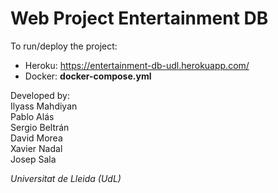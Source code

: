 # Web Project Entertainment DB
To run/deploy the project:  
- Heroku: https://entertainment-db-udl.herokuapp.com/
- Docker: **docker-compose.yml**

Developed by:  
Ilyass Mahdiyan  
Pablo Alás  
Sergio Beltrán  
David Morea  
Xavier Nadal  
Josep Sala

*Universitat de Lleida (UdL)*
